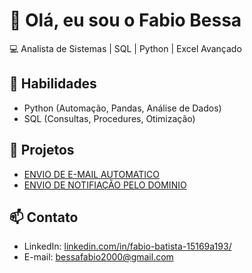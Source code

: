 # 👋 Olá, eu sou o Fabio Bessa

💻 Analista de Sistemas | SQL | Python | Excel Avançado  

## 🔧 Habilidades
- Python (Automação, Pandas, Análise de Dados)
- SQL (Consultas, Procedures, Otimização)
## 📂 Projetos
- [ENVIO DE E-MAIL AUTOMATICO](https://github.com/fabiobessa123/E-MAIL-AUTOMATICO)
- [ENVIO DE NOTIFIAÇÃO PELO DOMINIO](https://github.com/fabiobessa123/SERVIDOR-CLIENTE)

## 📫 Contato
- LinkedIn: [linkedin.com/in/fabio-batista-15169a193/](https://www.linkedin.com/in/fabio-batista-15169a193/)
- E-mail: bessafabio2000@gmail.com
